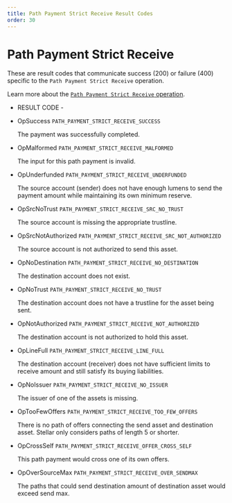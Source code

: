 ```yaml
---
title: Path Payment Strict Receive Result Codes
order: 30
---
```


# Path Payment Strict Receive

These are result codes that communicate success \(200\) or failure \(400\) specific to the `Path Payment Strict Receive` operation.

Learn more about the [`Path Payment Strict Receive` operation](../../../../start/list-of-operations.md#path-payment-strict-receive).

 - RESULT CODE - 



* OpSuccess `PATH_PAYMENT_STRICT_RECEIVE_SUCCESS`

  The payment was successfully completed.

* OpMalformed `PATH_PAYMENT_STRICT_RECEIVE_MALFORMED`

  The input for this path payment is invalid.

* OpUnderfunded `PATH_PAYMENT_STRICT_RECEIVE_UNDERFUNDED`

  The source account \(sender\) does not have enough lumens to send the payment amount while maintaining its own minimum reserve.

* OpSrcNoTrust `PATH_PAYMENT_STRICT_RECEIVE_SRC_NO_TRUST`

  The source account is missing the appropriate trustline.

* OpSrcNotAuthorized `PATH_PAYMENT_STRICT_RECEIVE_SRC_NOT_AUTHORIZED`

  The source account is not authorized to send this asset.

* OpNoDestination `PATH_PAYMENT_STRICT_RECEIVE_NO_DESTINATION`

  The destination account does not exist.

* OpNoTrust `PATH_PAYMENT_STRICT_RECEIVE_NO_TRUST`

  The destination account does not have a trustline for the asset being sent.

* OpNotAuthorized `PATH_PAYMENT_STRICT_RECEIVE_NOT_AUTHORIZED`

  The destination account is not authorized to hold this asset.

* OpLineFull `PATH_PAYMENT_STRICT_RECEIVE_LINE_FULL`

  The destination account \(receiver\) does not have sufficient limits to receive amount and still satisfy its buying liabilities.

* OpNoIssuer `PATH_PAYMENT_STRICT_RECEIVE_NO_ISSUER`

  The issuer of one of the assets is missing.

* OpTooFewOffers `PATH_PAYMENT_STRICT_RECEIVE_TOO_FEW_OFFERS`

  There is no path of offers connecting the send asset and destination asset. Stellar only considers paths of length 5 or shorter.

* OpCrossSelf `PATH_PAYMENT_STRICT_RECEIVE_OFFER_CROSS_SELF`

  This path payment would cross one of its own offers.

* OpOverSourceMax `PATH_PAYMENT_STRICT_RECEIVE_OVER_SENDMAX`

  The paths that could send destination amount of destination asset would exceed send max.

